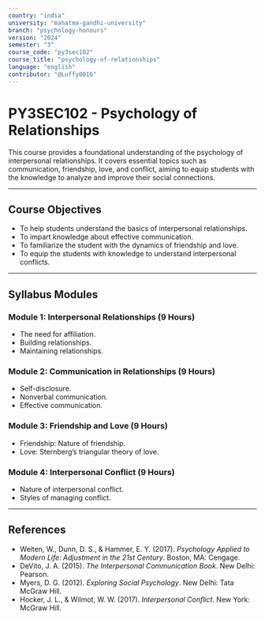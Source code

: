 ```yaml
---
country: "india"
university: "mahatma-gandhi-university"
branch: "psychology-honours"
version: "2024"
semester: "3"
course_code: "py3sec102"
course_title: "psychology-of-relationships"
language: "english"
contributor: "@Luffy0016"
---
```

# PY3SEC102 - Psychology of Relationships

This course provides a foundational understanding of the psychology of interpersonal relationships. It covers essential topics such as communication, friendship, love, and conflict, aiming to equip students with the knowledge to analyze and improve their social connections.

---
## Course Objectives

* To help students understand the basics of interpersonal relationships.
* To impart knowledge about effective communication.
* To familiarize the student with the dynamics of friendship and love.
* To equip the students with knowledge to understand interpersonal conflicts.

---
## Syllabus Modules

### Module 1: Interpersonal Relationships (9 Hours)
* The need for affiliation.
* Building relationships.
* Maintaining relationships.

### Module 2: Communication in Relationships (9 Hours)
* Self-disclosure.
* Nonverbal communication.
* Effective communication.

### Module 3: Friendship and Love (9 Hours)
* Friendship: Nature of friendship.
* Love: Sternberg’s triangular theory of love.

### Module 4: Interpersonal Conflict (9 Hours)
* Nature of interpersonal conflict.
* Styles of managing conflict.

---
## References
* Weiten, W., Dunn, D. S., & Hammer, E. Y. (2017). *Psychology Applied to Modern Life: Adjustment in the 21st Century*. Boston, MA: Cengage.
* DeVito, J. A. (2015). *The Interpersonal Communication Book*. New Delhi: Pearson.
* Myers, D. G. (2012). *Exploring Social Psychology*. New Delhi: Tata McGraw Hill.
* Hocker, J. L., & Wilmot, W. W. (2017). *Interpersonal Conflict*. New York: McGraw Hill.